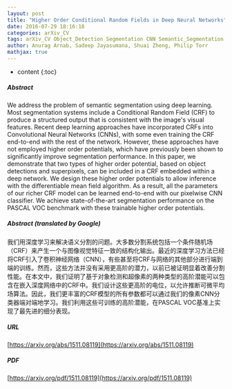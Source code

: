 ```yaml
---
layout: post
title: "Higher Order Conditional Random Fields in Deep Neural Networks"
date: 2016-07-29 18:16:18
categories: arXiv_CV
tags: arXiv_CV Object_Detection Segmentation CNN Semantic_Segmentation Inference Deep_Learning Detection
author: Anurag Arnab, Sadeep Jayasumana, Shuai Zheng, Philip Torr
mathjax: true
---
```


* content
{:toc}

##### Abstract
We address the problem of semantic segmentation using deep learning. Most segmentation systems include a Conditional Random Field (CRF) to produce a structured output that is consistent with the image's visual features. Recent deep learning approaches have incorporated CRFs into Convolutional Neural Networks (CNNs), with some even training the CRF end-to-end with the rest of the network. However, these approaches have not employed higher order potentials, which have previously been shown to significantly improve segmentation performance. In this paper, we demonstrate that two types of higher order potential, based on object detections and superpixels, can be included in a CRF embedded within a deep network. We design these higher order potentials to allow inference with the differentiable mean field algorithm. As a result, all the parameters of our richer CRF model can be learned end-to-end with our pixelwise CNN classifier. We achieve state-of-the-art segmentation performance on the PASCAL VOC benchmark with these trainable higher order potentials.

##### Abstract (translated by Google)
我们用深度学习来解决语义分割的问题。大多数分割系统包括一个条件随机场（CRF）来产生一个与图像视觉特征一致的结构化输出。最近的深度学习方法已经将CRF引入了卷积神经网络（CNN），有些甚至将CRF与网络的其他部分进行端到端的训练。然而，这些方法并没有采用更高阶的潜力，以前已被证明显着改善分割性能。在本文中，我们证明了基于对象检测和超像素的两种类型的高阶潜能可以包含在嵌入深度网络中的CRF中。我们设计这些更高阶的电位，以允许推断可微平均场算法。因此，我们更丰富的CRF模型的所有参数都可以通过我们的像素CNN分类器端对端地学习。我们利用这些可训练的高阶潜能，在PASCAL VOC基准上实现了最先进的细分表现。

##### URL
[https://arxiv.org/abs/1511.08119](https://arxiv.org/abs/1511.08119)

##### PDF
[https://arxiv.org/pdf/1511.08119](https://arxiv.org/pdf/1511.08119)

